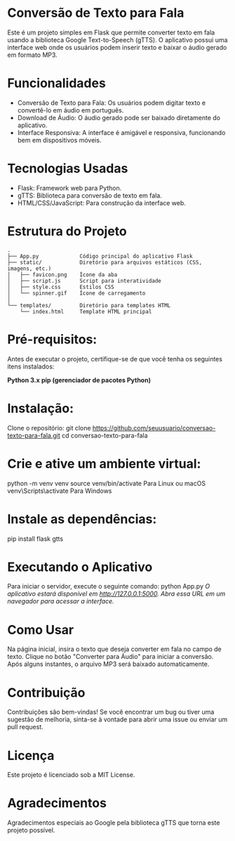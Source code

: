 # Conversão de Texto para Fala

Este é um projeto simples em Flask que permite converter texto em fala usando a biblioteca Google Text-to-Speech (gTTS). O aplicativo possui uma interface web onde os usuários podem inserir texto e baixar o áudio gerado em formato MP3.

# Funcionalidades

- Conversão de Texto para Fala: Os usuários podem digitar texto e convertê-lo em áudio em português.
- Download de Áudio: O áudio gerado pode ser baixado diretamente do aplicativo.
- Interface Responsiva: A interface é amigável e responsiva, funcionando bem em dispositivos móveis.

# Tecnologias Usadas

- Flask: Framework web para Python.
- gTTS: Biblioteca para conversão de texto em fala.
- HTML/CSS/JavaScript: Para construção da interface web.

# Estrutura do Projeto
```plaintext
.
├── App.py             Código principal do aplicativo Flask
├── static/            Diretório para arquivos estáticos (CSS, imagens, etc.)
│   ├── favicon.png    Ícone da aba
│   ├── script.js      Script para interatividade
│   ├── style.css      Estilos CSS
│   └── spinner.gif    Ícone de carregamento
│
└── templates/         Diretório para templates HTML
    └── index.html     Template HTML principal
```

# Pré-requisitos:
Antes de executar o projeto, certifique-se de que você tenha os seguintes itens instalados:

**Python 3.x**
**pip (gerenciador de pacotes Python)**

# Instalação:
Clone o repositório:
git clone https://github.com/seuusuario/conversao-texto-para-fala.git
cd conversao-texto-para-fala

# Crie e ative um ambiente virtual:
python -m venv venv
source venv/bin/activate  Para Linux ou macOS
venv\Scripts\activate     Para Windows

# Instale as dependências:
pip install flask gtts

# Executando o Aplicativo
Para iniciar o servidor, execute o seguinte comando:
python App.py
*O aplicativo estará disponível em http://127.0.0.1:5000. Abra essa URL em um navegador para acessar a interface.*

# Como Usar

Na página inicial, insira o texto que deseja converter em fala no campo de texto.
Clique no botão "Converter para Áudio" para iniciar a conversão.
Após alguns instantes, o arquivo MP3 será baixado automaticamente.

# Contribuição
Contribuições são bem-vindas! Se você encontrar um bug ou tiver uma sugestão de melhoria, sinta-se à vontade para abrir uma issue ou enviar um pull request.

# Licença
Este projeto é licenciado sob a MIT License.

# Agradecimentos
Agradecimentos especiais ao Google pela biblioteca gTTS que torna este projeto possível.
